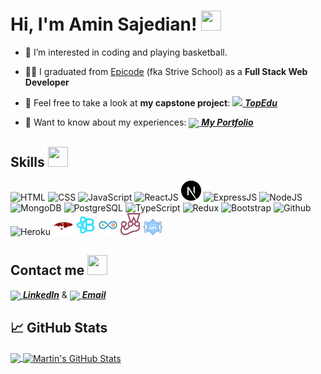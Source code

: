 
### <h1> Hi, I'm Amin Sajedian! <img src = "https://raw.githubusercontent.com/MartinHeinz/MartinHeinz/master/wave.gif" width = "32px" height = "32px"> </h1>
<p align='center'>





</p>

- 👀 I’m interested in coding and playing basketball.

- 👨‍🎓 I graduated from <a href="https://epicode.com/en/">Epicode</a> (fka Strive School) as a **Full Stack Web Developer**

- 🔭 Feel free to take a look at **my capstone project**: <a href="https://topedu.vercel.app"><img width = '22px'  src='https://github.com/AminSajedian/Topedu-Reactjs/blob/main/public/topedu-logo.svg'/> ***TopEdu***</a>

- 📄 Want to know about my experiences: <a href="https://aminsajedian.vercel.app/"><img paddingTop='25px' width = '22px' align= 'center' src="https://aminsajedian.vercel.app/favicon.ico"/> ***My Portfolio***</a>


##  <h2> Skills <img src = "https://media2.giphy.com/media/QssGEmpkyEOhBCb7e1/giphy.gif?cid=ecf05e47a0n3gi1bfqntqmob8g9aid1oyj2wr3ds3mg700bl&rid=giphy.gif" width = "32px" height = "32px"> </h2>
 
<span>
 <img width ='32px' src ='https://raw.githubusercontent.com/rahulbanerjee26/githubAboutMeGenerator/main/icons/html.svg' alt="HTML">
 <img width ='32px' src ='https://raw.githubusercontent.com/rahulbanerjee26/githubAboutMeGenerator/main/icons/css.svg' alt="CSS"> 
 <img width ='32px' src ='https://raw.githubusercontent.com/rahulbanerjee26/githubAboutMeGenerator/main/icons/javascript.svg' alt="JavaScript"> 
 <img width ='32px' src ='https://raw.githubusercontent.com/rahulbanerjee26/githubAboutMeGenerator/main/icons/reactjs.svg' alt="ReactJS"> 
 <img width ='32px' src ='https://github.com/AminSajedian/AminSajedian/blob/main/icons/next-js.svg' alt="NextJS"> 
 <img width ='32px' src ='https://raw.githubusercontent.com/rahulbanerjee26/githubAboutMeGenerator/main/icons/express.svg' alt="ExpressJS">
 <img width ='32px' src ='https://raw.githubusercontent.com/rahulbanerjee26/githubAboutMeGenerator/main/icons/nodejs.svg' alt="NodeJS">
 <img width ='32px' src ='https://raw.githubusercontent.com/rahulbanerjee26/githubAboutMeGenerator/main/icons/mongodb.svg' alt="MongoDB">
 <img width ='32px' src ='https://raw.githubusercontent.com/rahulbanerjee26/githubAboutMeGenerator/main/icons/postgresql.svg' alt="PostgreSQL">
 <img width ='32px' src ='https://raw.githubusercontent.com/rahulbanerjee26/githubAboutMeGenerator/main/icons/typescript.svg' alt="TypeScript">
 <img width ='32px' src ='https://raw.githubusercontent.com/rahulbanerjee26/githubAboutMeGenerator/main/icons/redux.svg' alt="Redux"> 
 <img width ='32px' src ='https://raw.githubusercontent.com/rahulbanerjee26/githubAboutMeGenerator/main/icons/bootstrap.svg' alt="Bootstrap">
 <img width ='32px' src ='https://raw.githubusercontent.com/rahulbanerjee26/githubAboutMeGenerator/main/icons/github.svg' alt="Github"> 
 <img width ='32px' src ='https://raw.githubusercontent.com/rahulbanerjee26/githubAboutMeGenerator/main/icons/heroku.svg' alt="Heroku"> 
 <img width ='32px' src ='https://github.com/AminSajedian/AminSajedian/blob/main/icons/mongoosejs.png' alt="MongooseJS"> 
 <img width ='32px' src ='https://github.com/AminSajedian/AminSajedian/blob/main/icons/react-bootstrap.png' alt="React Bootstrap"> 
 <img width ='32px' src ='https://github.com/AminSajedian/AminSajedian/blob/main/icons/ci-cd.png' alt="CI CD"> 
 <img width ='32px' src ='https://github.com/AminSajedian/AminSajedian/blob/main/icons/jest.png' alt="Jest"> 
 <img width ='32px' src ='https://github.com/AminSajedian/AminSajedian/blob/main/icons/restapi.png' alt="RestAPI"> 
</span>

<h2> Contact me <img src='https://raw.githubusercontent.com/ShahriarShafin/ShahriarShafin/main/Assets/handshake.gif' width="32px" height = "32px"> </h2>

<a href = 'https://www.linkedin.com/in/amin-sajedian/'><img width = '22px' align= 'center' src="https://raw.githubusercontent.com/rahulbanerjee26/githubAboutMeGenerator/main/icons/linked-in-alt.svg"/> ***LinkedIn***</a> & <a href="mailto:aminsajedian@gmail.com"><img paddingTop='25px' width = '22px' align= 'center' src="https://upload.wikimedia.org/wikipedia/commons/thumb/7/7e/Gmail_icon_%282020%29.svg/512px-Gmail_icon_%282020%29.svg.png"/> ***Email***</a>


## &#x1f4c8; GitHub Stats




<!-- <a href="https://github.com/anuraghazra/github-readme-stats">
<img align="left" src="https://github-readme-stats.vercel.app/api?username=AminSajedian&count_private=true&show_icons=true&theme=light" />
</a>
<a href="https://github.com/anuraghazra/convoychat">
<img align="center" src="https://github-readme-stats.vercel.app/api/top-langs/?username=AminSajedian&theme=light" />
</a> -->

<a href="https://github.com/AminSajedian/AminSajedian">
  <img align="center" src="https://github-readme-stats.vercel.app/api/top-langs/?username=AminSajedian&hide=java,html,tex&title_color=ffffff&text_color=c9cacc&icon_color=2bbc8a&bg_color=1d1f21&langs_count=3" />
</a>
<a href="https://github.com/AminSajedian/AminSajedian">
  <img align="center" src="https://github-readme-stats.vercel.app/api?username=AminSajedian&show_icons=true&line_height=27&count_private=true&title_color=ffffff&text_color=c9cacc&icon_color=2bbc8a&bg_color=1d1f21" alt="Martin's GitHub Stats" />
</a>
